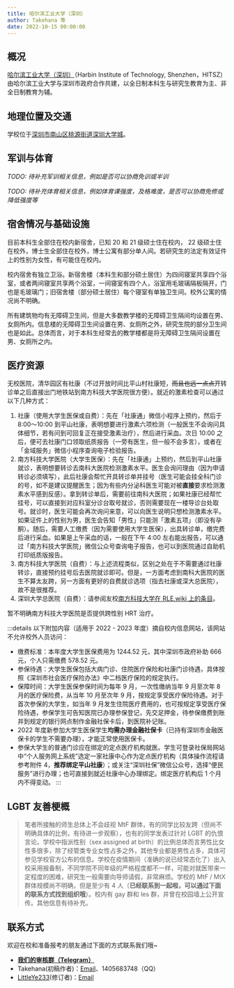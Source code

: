 ```yaml
---
title: 哈尔滨工业大学（深圳）
author: Takehana 等
date: 2022-10-15 00:00:00
---
```


## 概况

[哈尔滨工业大学（深圳）](https://www.hitsz.edu.cn)（Harbin Institute of Technology, Shenzhen，HITSZ）由哈尔滨工业大学与深圳市政府合作共建，以全日制本科生与研究生教育为主、非全日制教育为辅。

## 地理位置及交通

学校位于[深圳市南山区桃源街道深圳大学城](https://amap.com/place/B02F37V7ZQ)。

## 军训与体育

_TODO: 待补充军训相关信息，例如是否可以协商免训或半训_

_TODO: 待补充体育相关信息，例如体育课强度，及格难度，是否可以协商免修或降低强度等_

## 宿舍情况与基础设施

目前本科生全部住在校内新宿舍，已知 20 和 21 级硕士住在校内， 22 级硕士住在校外，博士生全部住在校外，博士公寓有部分单人间。若研究生的法定有效证件上的性别为女性，有可能住在校内。

校内宿舍有独立卫浴。新宿舍楼（本科生和部分硕士居住）为四间寝室共享四个浴室，或者两间寝室共享两个浴室，一间寝室有四个人，浴室用毛玻璃隔板隔开，门也是毛玻璃门；旧宿舍楼（部分硕士居住）每个寝室有单独卫生间。校外公寓的情况尚不明确。

所有建筑物均有无障碍卫生间，但是大多数教学楼的无障碍卫生隔间均设置在男、女厕所内。信息楼的无障碍卫生间设置在男、女厕所之外，研究生院的部分卫生间也是如此。总体而言，对于本科生经常去的教学楼都是将无障碍卫生隔间设置在男、女厕所之内。

## 医疗资源

无校医院，清华园区有社康（不过开放时间比平山村社康短，~~而且也远一点点~~开转诊单之后直接出门地铁站到南方科技大学医院很方便）。就近的激素检查可以通过以下几种方式：

1. 社康（使用大学生医保或自费）：先在「社康通」微信小程序上预约，然后于 8:00～10:00 到平山社康，表明想要进行激素六项检测（一般医生不会询问具体细节，若有问到可回复正在接受激素治疗），然后进行采血。次日 10:00 之后，便可去社康门口领取纸质报告（一旁有医生，但一般不会多言），或者在「金域服务」微信小程序查询电子检验报告。
2. 南方科技大学医院（大学生医保）：先在「社康通」上预约，然后到平山社康就诊，表明想要转诊去南科大医院检测激素水平。医生会询问理由（因为申请转诊必须填写），此后社康会帮忙开具转诊单并挂号（医生可能会挂全科门诊的号，如不是建议提醒医生；因为有些内分泌科医生可能对被**直接**要求检测激素水平感到反感）。拿到转诊单后，需要前往南科大医院；如果社康已经帮忙挂号，可以直接到对应科室分诊台取号就诊，否则需要现在一楼导诊台处取号。就诊时，医生可能会再次询问来意，可以向医生说明只想检测激素水平。如果证件上的性别为男，医生会告知「男性」只能测「激素五项」（即没有孕酮）。随后，需要人工缴费（因为需要使用大学生医保），出具转诊单，缴完费后进行采血。如果是上午采血的话，一般在下午 4:00 左右能出报告，可以通过「南方科技大学医院」微信公众号查询电子报告，也可以到医院通过自助机打印纸质版报告。
3. 南方科技大学医院（自费）：与上述流程类似，区别之处在于不需要通过社康转诊，直接预约挂号后去医院就诊即可。但是，一方面考虑到南科大医院的医生不算太友跨，另一方面有更好的自费就诊选项（指去社康或深大总医院），故不是很推荐。
4. 深圳大学总医院（自费）：请参阅友校[南方科技大学在 RLE.wiki 上的条目](https://rle.wiki/campus/SUSTech.html#%E5%8C%BB%E7%96%97)。

暂不明确南方科技大学医院是否提供跨性别 HRT 治疗。

:::details 以下附加内容（适用于 2022 - 2023 年度）摘自校内信息网站，该网站不允许校外人员访问：
- 缴费标准：本年度大学生医保费用为 1244.52 元，其中深圳市政府补助 666 元，个人只需缴费 578.52 元。
- 参保待遇：大学生医保包括大病门诊、住院医疗保险和社康门诊待遇，具体按照《深圳市社会医疗保险办法》中二档医疗保险的规定执行。
- 保障时间：大学生医保参保时间为每年 9 月，一次性缴纳当年 9 月至次年 8 月的医疗保险费，从当年 10 月至次年 9 月，按规定享受医疗保险待遇。对于首次参保的大学生，如当年 9 月发生住院医疗费用的，也可按规定享受医疗保险待遇，参保学生可告知医院已办理参保登记，先交足押金，待参保缴费到账并到规定的银行网点制作金融社保卡后，到医院补记账。
- 2022 年度新参加大学生医保学生**均需办理金融社保卡**（已持有深圳市金融医保卡的学生不需要办理），才能正常使用医保卡。
- 参保大学生的普通门诊应在绑定的定点医疗机构就医。学生可登录社保局网站中“个人服务网上系统”选定一家社康中心作为定点医疗机构（具体操作流程请参考附件 4，**推荐绑定平山社康**）；或关注“深圳社保”微信公众号，选择“便民服务”进行办理；也可直接到就近社康中心办理绑定。绑定医疗机构后 1 个月内不得变动。
:::

## LGBT 友善梗概

> 笔者所接触的师生总体上不会歧视 MtF 群体，有的同学比较友跨（但尚不明确具体的比例，有待进一步观察），也有的同学发表过针对 LGBT 的仇恨言论。学校中指派性别（sex assigned at birth）的比例总体而言男性比女性多很多，除了经管类专业女性占多之外，其他专业都是男性占多，具体可参见学校官方公布的信息。学校在疫情期间（准确的说已经常态化了）出入校采用报备制，不同学院不同年级的严格程度都不一样，可能对就医带来一定程度的困难，研究生一般需要向导师请假，非常麻烦。学校的 MtF / MtX 群体规模尚不明确，但是至少有 4 人（**已经联系到一起啦，可以通过下面的联系方式找到组织哦**）。校内有 gay 群和 les 群，并曾在校园墙上公开宣传。其他信息有待补充。

## 联系方式

欢迎在校和准备报考的朋友通过下面的方式联系我们哦~

- **[我们的审核群（Telegram）](https://t.me/+MIHFYyWnp_81MTA1)**
- Takehana(初稿作者)：[Email](mailto:cowpowermax@proton.me)、1405683748（QQ）
- [LittleYe233](https://github.com/LittleYe233)(修订者)：[Email](mailto:littleye233@gmail.com)